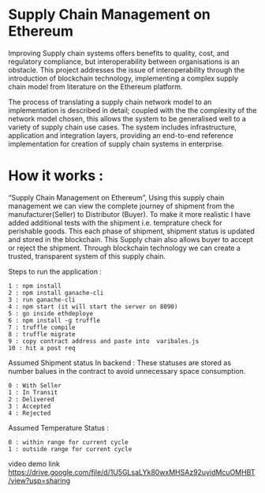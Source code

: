 # Supply Chain Management on Ethereum

Improving Supply chain systems offers benefits to quality, cost, and regulatory compliance, but interoperability between organisations is an obstacle. This project addresses the issue of interoperability through the introduction of blockchain technology, implementing a complex supply chain model from literature on the Ethereum platform.

The process of translating a supply chain network model to an implementation is described in detail; coupled with the the complexity of the network model chosen, this allows the system to be generalised well to a variety of supply chain use cases. The system includes infrastructure, application and integration layers, providing an end-to-end reference implementation for creation of supply chain systems in enterprise.

# How it works :

“Supply Chain Management on Ethereum”, Using this supply chain management we can view the complete journey of shipment from the manufacturer(Seller) to Distributor (Buyer). To make it more realistic I have added additional tests with the shipment i.e. temprature check for perishable goods. This each phase of shipment, shipment status is updated and stored in the blockchain. This Supply chain also allows buyer to accept or reject the shipment. Through blockchain technology we can create a trusted, transparent system of this supply chain.

Steps to run the application :

    1 : npm install 
    2 : npm install ganache-cli
    3 : run ganache-cli
    4 : npm start (it will start the server on 8090)
    5 : go inside ethdeploye
    6 : npm install -g truffle 
    7 : truffle compile
    8 : truffle migrate 
    9 : copy contract address and paste into  varibales.js
    10 : hit a post req

Assumed Shipment status In backend : These statuses are stored as number balues in the contract to avoid unnecessary space consumption.

	0 : With Seller
	1 : In Transit
	2 : Delivered
	3 : Accepted
	4 : Rejected



Assumed Temperature Status : 

	0 : within range for current cycle
	1 : outside range for current cycle	


video demo link https://drive.google.com/file/d/1U5GLsaLYk80wxMHSAz92uyidMcuOMHBT/view?usp=sharing